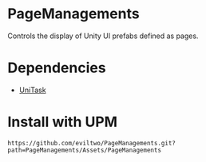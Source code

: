# PageManagements
 Controls the display of Unity UI prefabs defined as pages.

# Dependencies
- [UniTask](https://github.com/Cysharp/UniTask)

# Install with UPM
```
https://github.com/eviltwo/PageManagements.git?path=PageManagements/Assets/PageManagements
```
